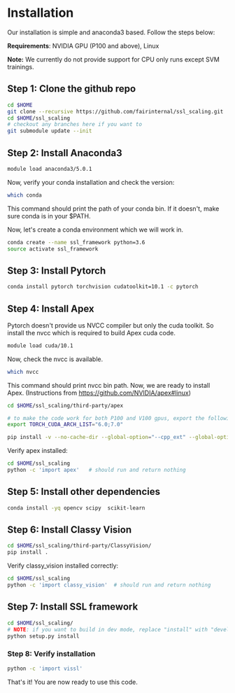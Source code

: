 # Installation

Our installation is simple and anaconda3 based. Follow the steps below:

**Requirements**: NVIDIA GPU (P100 and above), Linux

**Note:** We currently do not provide support for CPU only runs except SVM trainings.


## Step 1: Clone the github repo

```bash
cd $HOME
git clone --recursive https://github.com/fairinternal/ssl_scaling.git
cd $HOME/ssl_scaling
# checkout any branches here if you want to
git submodule update --init
```

## Step 2: Install Anaconda3

```bash
module load anaconda3/5.0.1
```

Now, verify your conda installation and check the version:

```bash
which conda
```

This command should print the path of your conda bin. If it doesn't, make sure conda is in your $PATH.

Now, let's create a conda environment which we will work in.

```bash
conda create --name ssl_framework python=3.6
source activate ssl_framework
```

## Step 3: Install Pytorch

```bash
conda install pytorch torchvision cudatoolkit=10.1 -c pytorch
```

## Step 4: Install Apex

Pytorch doesn't provide us NVCC compiler but only the cuda toolkit. So install the
nvcc which is required to build Apex cuda code.

```bash
module load cuda/10.1
```

Now, check the nvcc is available.
```bash
which nvcc
```

This command should print nvcc bin path. Now, we are ready to install Apex.
(Instructions from https://github.com/NVIDIA/apex#linux)

```bash
cd $HOME/ssl_scaling/third-party/apex

# to make the code work for both P100 and V100 gpus, export the following env variable
export TORCH_CUDA_ARCH_LIST="6.0;7.0"

pip install -v --no-cache-dir --global-option="--cpp_ext" --global-option="--cuda_ext" ./
```

Verify apex installed:
```bash
cd $HOME/ssl_scaling
python -c 'import apex'   # should run and return nothing
```

## Step 5: Install other dependencies

```bash
conda install -yq opencv scipy  scikit-learn
```


## Step 6: Install Classy Vision

```bash
cd $HOME/ssl_scaling/third-party/ClassyVision/
pip install .
```

Verify classy_vision installed correctly:
```bash
cd $HOME/ssl_scaling
python -c 'import classy_vision'  # should run and return nothing
```

## Step 7: Install SSL framework

```bash
cd $HOME/ssl_scaling/
# NOTE: if you want to build in dev mode, replace "install" with "develop"
python setup.py install
```

### Step 8: Verify installation

```bash
python -c 'import vissl'
```

That's it! You are now ready to use this code.
